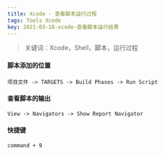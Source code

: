 ```yaml
---
title: Xcode - 查看脚本运行过程
tags: Tools Xcode
key: 2021-03-18-xcode-查看脚本运行结果
---
```

> 关键词：Xcode，Shell，脚本，运行过程

#### 脚本添加的位置

```
项目文件 -> TARGETS -> Build Phases -> Run Script
```

#### 查看脚本的输出

```
View -> Navigators -> Show Report Navigator
```

#### 快捷键

```
command + 9
```




